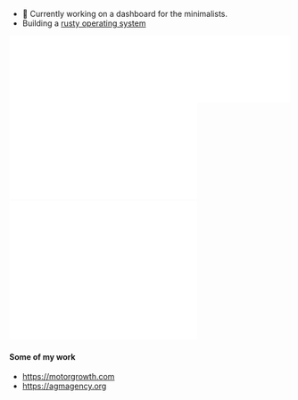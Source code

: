- 🌱 Currently working on a dashboard for the minimalists.
- Building a [rusty operating system](https://github.com/hegde-atri/rust-os)

<div style="display: flex;">
  <div align="left">
    <img width="390" src="./general.svg" />
    <img width="390" src="./achievements.svg" />
  </div>
  <div>
    <!-- <img width="390" src="https://github-readme-stats.vercel.app/api/top-langs/?username=hegde-atri&theme=tokyonight&hide_border=false&include_all_commits=true&count_private=true&layout=compact" /> -->
    <img width="390" src="./leetcode.svg" />
  </div>
</div>


#### Some of my work
- https://motorgrowth.com
- https://agmagency.org



<!-- ![Metrics](./github-metrics.svg) -->

<!-- ![profile-views](https://gpvc.arturio.dev/hegde-atri) -->

